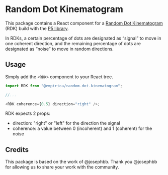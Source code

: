 # Random Dot Kinematogram

This package contains a React component for a [Random Dot
Kinematogram](http://www.georgemather.com/MotionDemos/RDKQT.html) (RDK) build
with the [P5 library](https://p5js.org/).

In RDKs, a certain percentage of dots are designated as “signal” to move in one
coherent direction, and the remaining percentage of dots are designated as
“noise” to move in random directions.

## Usage

Simply add the `<RDK>` component to your React tree.

```js
import RDK from "@empirica/random-dot-kinematogram";

//...

<RDK coherence={0.5} direction="right" />;
```

RDK expects 2 props:

- direction: "right" or "left" for the direction the signal
- coherence: a value between 0 (incoherent) and 1 (coherent) for the noise

## Credits

This package is based on the work of @josephbb. Thank you @josephbb for
allowing us to share your work with the community.
